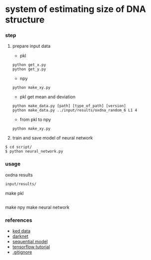 # system of estimating size of DNA structure 

### step
1. prepare input data
    - pkl
    ```
    python get_x.py
    python get_y.py
    ```
    - npy
    ```
    python make_xy.py
    ```

    - pkl get mean and deviation
    ```
    python make_data.py [path] [type_of_path] [version]
    python make_data.py ../input/results/oxdna_random_6 L1 4
    ```

    - from pkl to npy
    ```
    python make_xy.py
    ```

2. train and save model of neural network
```
$ cd script/
$ python neural_network.py 
```

### usage
oxdna results
```
input/results/
```
make pkl
```
```
make npy
make neural network

### references
- [ked data](https://docs.google.com/spreadsheets/d/18_ZbucArK4O_oe099Lkj0rlmKAmzeihHCmFclvk9qJQ/edit?usp=sharing)
- [darknet](https://github.com/pjreddie/darknet)
- [sequential model](https://www.tensorflow.org/guide/keras/sequential_model?hl=ja)
- [tensorflow tutorial](https://www.tensorflow.org/tutorials)
- [.gitignore](https://qiita.com/takashimelon/items/def769aaaa1d41cc44d4)